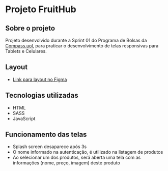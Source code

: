 # Projeto FruitHub

## Sobre o projeto

Projeto desenvolvido durante a Sprint 01 do Programa de Bolsas da [Compass.uol](https://compass.uol/pt/home/), para praticar o desenvolvimento de telas responsivas para Tablets e Celulares.

## Layout

* [Link para layout no Figma](https://www.figma.com/file/Ks1vP6KpQifRKsl9FV7yRN/UI%2FInteraction-Design?node-id=12%3A0)

## Tecnologias utilizadas

* HTML
* SASS
* JavaScript

## Funcionamento das telas

* Splash screen desaparece após 3s
* O nome informado na autenticação, é utilizado na listagem de produtos
* Ao selecionar um dos produtos, será aberta uma tela com as informações (nome, preço, imagem) deste produto